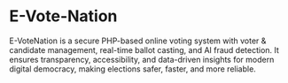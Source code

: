 # E-Vote-Nation
E-VoteNation is a secure PHP-based online voting system with voter &amp; candidate management, real-time ballot casting, and AI fraud detection. It ensures transparency, accessibility, and data-driven insights for modern digital democracy, making elections safer, faster, and more reliable.
